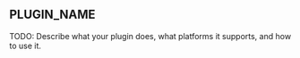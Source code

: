 
PLUGIN_NAME
------------------------

TODO: Describe what your plugin does, what platforms it supports, and how to use it.
